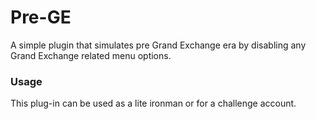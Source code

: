 # Pre-GE
A simple plugin that simulates pre Grand Exchange era by disabling any Grand Exchange related menu options.
### Usage
This plug-in can be used as a lite ironman or for a challenge account.